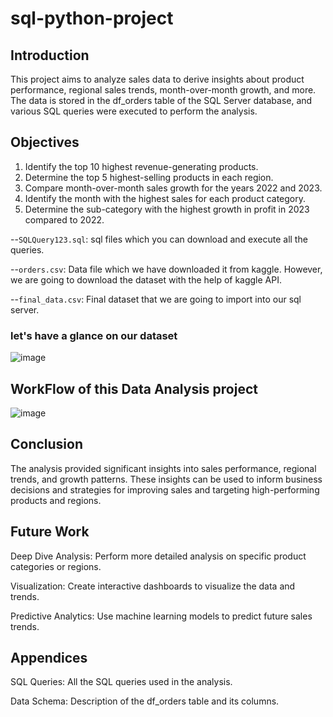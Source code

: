 # sql-python-project

## Introduction

This project aims to analyze sales data to derive insights about product performance, regional sales trends, month-over-month growth, and more. The data is stored in the df_orders table of the SQL Server database, and various SQL queries were executed to perform the analysis.

## Objectives

1. Identify the top 10 highest revenue-generating products.
2. Determine the top 5 highest-selling products in each region.
3. Compare month-over-month sales growth for the years 2022 and 2023.
4. Identify the month with the highest sales for each product category.
5. Determine the sub-category with the highest growth in profit in 2023 compared to 2022.

--`SQLQuery123.sql`: sql files which you can download and execute all the queries.

--`orders.csv`: Data file which we have downloaded it from kaggle. However, we are going to download the dataset with the help of kaggle API.

--`final_data.csv`: Final dataset that we are going to import into our sql server.

### let's have a glance on our dataset
![image](https://github.com/user-attachments/assets/1c9a9595-b126-467c-9828-1f739a686b9b)


## WorkFlow of this Data Analysis project
![image](https://github.com/user-attachments/assets/6cbe18e1-f03f-484f-a9a8-bd092b4638fe)

## Conclusion
The analysis provided significant insights into sales performance, regional trends, and growth patterns. These insights can be used to inform business decisions and strategies for improving sales and targeting high-performing products and regions.

## Future Work
Deep Dive Analysis: Perform more detailed analysis on specific product categories or regions.

Visualization: Create interactive dashboards to visualize the data and trends.

Predictive Analytics: Use machine learning models to predict future sales trends.

## Appendices
SQL Queries: All the SQL queries used in the analysis.

Data Schema: Description of the df_orders table and its columns.



